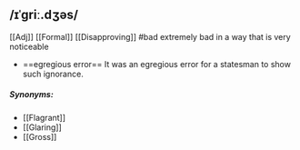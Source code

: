 ## /ɪˈɡriː.dʒəs/
[[Adj]] [[Formal]] [[Disapproving]]
#bad
extremely bad in a way that is very noticeable

- ==egregious error==
It was an egregious error for a statesman to show such ignorance.

##### Synonyms:
- [[Flagrant]]
- [[Glaring]]
- [[Gross]]
